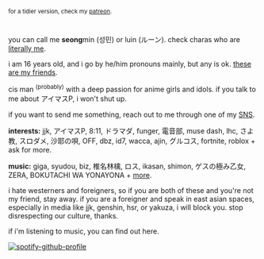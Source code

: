 <sub>for a tidier version, check my [patreon](https://www.patreon.com/seongmin/about).</sub>
#
you can call me <b>seong</b>min (성민) or luin (ルーン). check charas who are [literally me](https://github.com/shinkoumi/id).

i am 16 years old, and i go by he/him pronouns mainly, but any is ok. [these are my friends](https://github.com/shinkoumi/friends).

cis man <sup>(probably)</sup> with a deep passion for anime girls and idols. if you talk to me about アイマスP, i won't shut up.

if you want to send me something, reach out to me through one of my [SNS](https://github.com/links).

<b>interests:</b> jjk, アイマスP, 8:11, ドラマダ, funger, 電音部, muse dash, lhc, さよ教, スロダメ, 沙耶の唄, OFF, dbz, id7, wacca, ajin, グルコス, fortnite, roblox + ask for more.

<b>music:</b> giga, syudou, biz, 椎名林檎, ロス, ikasan, shimon, ゲスの極み乙女, ZERA, BOKUTACHI WA YONAYONA + [more](https://open.spotify.com/playlist/0bors9ef0y9aLhRjryIFEw?si=7d45bd6913bd476c).

i hate westerners and foreigners, so if you are both of these and you're not my friend, stay away. if you are a foreigner and speak in east asian spaces, especially in media like jjk, genshin, hsr, or yakuza, i will block you. stop disrespecting our culture, thanks.

if i'm listening to music, you can find out here.

[![spotify-github-profile](https://spotify-github-profile.vercel.app/api/view?uid=hbh4739sxb5dmmz2nbq6ut6xn&cover_image=true&theme=default&show_offline=true&background_color=121212&interchange=true&bar_color=53b14f&bar_color_cover=false)](https://github.com/kittinan/spotify-github-profile)
